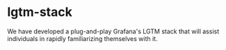 # lgtm-stack
We have developed a plug-and-play Grafana's LGTM stack that will assist individuals in rapidly familiarizing themselves with it.
